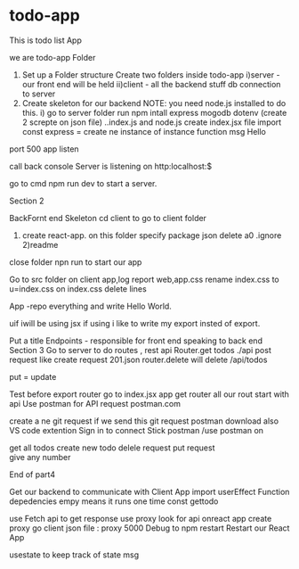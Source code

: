 # todo-app
This is todo list App

we are todo-app Folder

1. Set up a Folder structure
Create two folders inside todo-app
 i)server - our front end will be held
 ii)client - all the backend stuff db connection to server 
2. Create skeleton for our backend  NOTE: you need node.js installed to do this.
i) go to server folder run npm intall express mogodb dotenv (create 2 screpte on json file) ..index.js and node.js 
create index.jsx file 
import const express = 
create ne instance of instance
function msg Hello

port 500
app listen 

call back console Server is listening on http:localhost:$

go to cmd npm run dev to start a server.

Section 2

BackFornt end Skeleton
cd client to go to client folder 
 1. create react-app. on this folder specify package json
 delete a0 .ignore 2)readme

 close folder
 npn run to start our app

 Go to src folder on client 
 app,log report web,app.css rename index.css to u=index.css
 on index.css delete lines

 App -repo everything and write Hello World.

 uif iwill be using  jsx if using 
 i like to write my export  insted of export.

 Put a title 
  Endpoints - responsible for front end speaking to back end
  Section 3 
  Go to server to do routes , rest api 
   Router.get todos
   ./api
   post request like create request
   201.json
   router.delete will delete 
   /api/todos

   put = update

   Test before 
   export router 
   go to  index.jsx app 
   get router 
   all our rout start with api
Use postman for API request postman.com

create a ne git request 
if we send this git request 
postman download also VS code extention
Sign in to connect
Stick postman /use postman on  

get all todos
create new todo
delele request
put request  
give any number

End of part4 

Get our backend to communicate with Client
App
 import userEffect
 Function depedencies empy means it runs one time 
 const gettodo 

 use Fetch api to get response
 use proxy  look for api onreact app
 create proxy go client json file :
 proxy 5000
 Debug to 
 npm restart 
 Restart our React App

 usestate to keep track of state msg 




